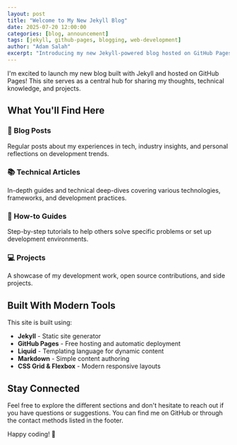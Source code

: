 ```yaml
---
layout: post
title: "Welcome to My New Jekyll Blog"
date: 2025-07-20 12:00:00
categories: [blog, announcement]
tags: [jekyll, github-pages, blogging, web-development]
author: "Adam Salah"
excerpt: "Introducing my new Jekyll-powered blog hosted on GitHub Pages, featuring separate sections for blog posts, technical articles, how-to guides, and project showcases."
---
```


I'm excited to launch my new blog built with Jekyll and hosted on GitHub Pages! This site serves as a central hub for sharing my thoughts, technical knowledge, and projects.

## What You'll Find Here

### 📝 Blog Posts

Regular posts about my experiences in tech, industry insights, and personal reflections on development trends.

### 📚 Technical Articles

In-depth guides and technical deep-dives covering various technologies, frameworks, and development practices.

### 🔧 How-to Guides

Step-by-step tutorials to help others solve specific problems or set up development environments.

### 💻 Projects

A showcase of my development work, open source contributions, and side projects.

## Built With Modern Tools

This site is built using:

- **Jekyll** - Static site generator
- **GitHub Pages** - Free hosting and automatic deployment
- **Liquid** - Templating language for dynamic content
- **Markdown** - Simple content authoring
- **CSS Grid & Flexbox** - Modern responsive layouts

## Stay Connected

Feel free to explore the different sections and don't hesitate to reach out if you have questions or suggestions. You can find me on GitHub or through the contact methods listed in the footer.

Happy coding! 🚀
